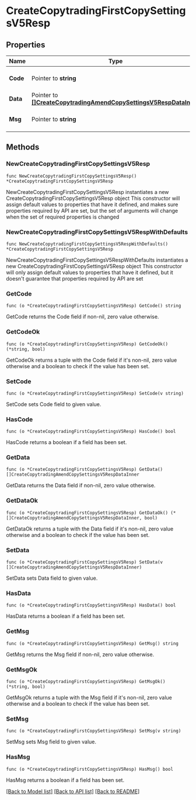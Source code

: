 # CreateCopytradingFirstCopySettingsV5Resp

## Properties

Name | Type | Description | Notes
------------ | ------------- | ------------- | -------------
**Code** | Pointer to **string** |  | [optional] [default to ""]
**Data** | Pointer to [**[]CreateCopytradingAmendCopySettingsV5RespDataInner**](CreateCopytradingAmendCopySettingsV5RespDataInner.md) |  | [optional] 
**Msg** | Pointer to **string** |  | [optional] [default to ""]

## Methods

### NewCreateCopytradingFirstCopySettingsV5Resp

`func NewCreateCopytradingFirstCopySettingsV5Resp() *CreateCopytradingFirstCopySettingsV5Resp`

NewCreateCopytradingFirstCopySettingsV5Resp instantiates a new CreateCopytradingFirstCopySettingsV5Resp object
This constructor will assign default values to properties that have it defined,
and makes sure properties required by API are set, but the set of arguments
will change when the set of required properties is changed

### NewCreateCopytradingFirstCopySettingsV5RespWithDefaults

`func NewCreateCopytradingFirstCopySettingsV5RespWithDefaults() *CreateCopytradingFirstCopySettingsV5Resp`

NewCreateCopytradingFirstCopySettingsV5RespWithDefaults instantiates a new CreateCopytradingFirstCopySettingsV5Resp object
This constructor will only assign default values to properties that have it defined,
but it doesn't guarantee that properties required by API are set

### GetCode

`func (o *CreateCopytradingFirstCopySettingsV5Resp) GetCode() string`

GetCode returns the Code field if non-nil, zero value otherwise.

### GetCodeOk

`func (o *CreateCopytradingFirstCopySettingsV5Resp) GetCodeOk() (*string, bool)`

GetCodeOk returns a tuple with the Code field if it's non-nil, zero value otherwise
and a boolean to check if the value has been set.

### SetCode

`func (o *CreateCopytradingFirstCopySettingsV5Resp) SetCode(v string)`

SetCode sets Code field to given value.

### HasCode

`func (o *CreateCopytradingFirstCopySettingsV5Resp) HasCode() bool`

HasCode returns a boolean if a field has been set.

### GetData

`func (o *CreateCopytradingFirstCopySettingsV5Resp) GetData() []CreateCopytradingAmendCopySettingsV5RespDataInner`

GetData returns the Data field if non-nil, zero value otherwise.

### GetDataOk

`func (o *CreateCopytradingFirstCopySettingsV5Resp) GetDataOk() (*[]CreateCopytradingAmendCopySettingsV5RespDataInner, bool)`

GetDataOk returns a tuple with the Data field if it's non-nil, zero value otherwise
and a boolean to check if the value has been set.

### SetData

`func (o *CreateCopytradingFirstCopySettingsV5Resp) SetData(v []CreateCopytradingAmendCopySettingsV5RespDataInner)`

SetData sets Data field to given value.

### HasData

`func (o *CreateCopytradingFirstCopySettingsV5Resp) HasData() bool`

HasData returns a boolean if a field has been set.

### GetMsg

`func (o *CreateCopytradingFirstCopySettingsV5Resp) GetMsg() string`

GetMsg returns the Msg field if non-nil, zero value otherwise.

### GetMsgOk

`func (o *CreateCopytradingFirstCopySettingsV5Resp) GetMsgOk() (*string, bool)`

GetMsgOk returns a tuple with the Msg field if it's non-nil, zero value otherwise
and a boolean to check if the value has been set.

### SetMsg

`func (o *CreateCopytradingFirstCopySettingsV5Resp) SetMsg(v string)`

SetMsg sets Msg field to given value.

### HasMsg

`func (o *CreateCopytradingFirstCopySettingsV5Resp) HasMsg() bool`

HasMsg returns a boolean if a field has been set.


[[Back to Model list]](../README.md#documentation-for-models) [[Back to API list]](../README.md#documentation-for-api-endpoints) [[Back to README]](../README.md)


